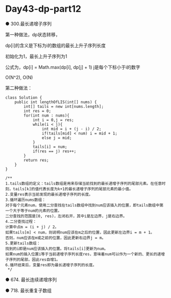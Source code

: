 # Day43-dp-part12

● 300.最长递增子序列 

第一种做法，dp状态转移，

dp[i]的含义是下标为i的数组的最长上升子序列长度

初始化为1，最长上升子序列为1

公式为，dp[i] = Math.max(dp[i], dp[j] + 1) j是每个下标小于i的数字

O(N^2), O(N)

第二种做法：

```
class Solution {
    public int lengthOfLIS(int[] nums) {
        int[] tails = new int[nums.length];
        int res = 0;
        for(int num : nums){
            int i = 0,j = res;
            while(i < j){
                int mid = i + (j - i) / 2;
                if(tails[mid] < num) i = mid + 1;
                else j = mid;
            }
            tails[i] = num;
            if(res == j) res++;
        }
        return res;
    }
}

/**
1.tails数组的定义：tails数组是用来存储当前找到的最长递增子序列的尾部元素。在任意时刻，tails[k]的值代表长度为k+1的最长递增子序列的尾部元素的最小值。
2.变量res表示当前发现的最长递增子序列的长度。
3.循环遍历nums数组：
对于每个元素num，使用二分查找在tails数组中找到num应该插入的位置，即tails数组中第一个大于等于num的元素的位置。
二分查找的范围是[0, res)，左闭右开，其中i是左边界，j是右边界。
4.二分查找过程：
计算中点m = (i + j) / 2。
如果tails[m] < num，则说明num应该在m之后的位置，因此更新左边界i = m + 1。
否则，num应该在m或之前的位置，因此更新右边界j = m。
5.更新tails数组：
找到的i即是num应该插入的位置。将tails[i]更新为num。
如果num的插入位置i等于当前递增子序列长度res，意味着num可以作为一个新的、更长的递增子序列的尾部，因此res自增1。
6.循环结束后，变量res即为最长递增子序列的长度。
 */

```

● 674. 最长连续递增序列 



● 718. 最长重复子数组  
